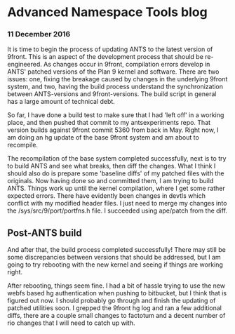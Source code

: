 # Advanced Namespace Tools blog

### 11 December 2016

It is time to begin the process of updating ANTS to the latest version of 9front. This is an aspect of the development process that should be re-engineered. As changes occur in 9front, compilation errors develop in ANTS' patched versions of the Plan 9 kernel and software. There are two issues: one, fixing the breakage caused by changes in the underlying 9front system, and two, having the build process understand the synchronization between ANTS-versions and 9front-versions. The build script in general has a large amount of technical debt.

So far, I have done a build test to make sure that I had 'left off' in a working place, and then pushed that commit to my antsexperiments repo. That version builds against 9front commit 5360 from back in May. Right now, I am doing an hg update of the base 9front system and am about to recompile. 

The recompilation of the base system completed successfully, next is to try to build ANTS and see what breaks, then diff the changes. What I think I should also do is prepare some 'baseline diffs' of my patched files with the originals. Now having done so and committed them, I am trying to build ANTS. Things work up until the kernel compilation, where I get some rather expected errors. There have evidently been changes in devtls which conflict with my modified header files. I just need to merge my changes into the /sys/src/9/port/portfns.h file. I succeeded using ape/patch from the diff.

## Post-ANTS build

And after that, the build process completed successfully! There may still be some discrepancies between versions that should be addressed, but I am going to try rebooting with the new kernel and seeing if things are working right.

After rebooting, things seem fine. I had a bit of hassle trying to use the new webfs based hg authentication when pushing to bitbucket, but I think that is figured out now. I should probably go through and finish the updating of patched utilities soon. I grepped the 9front hg log and ran a few additional diffs, there are a couple small changes to factotum and a decent number of rio changes that I will need to catch up with.
